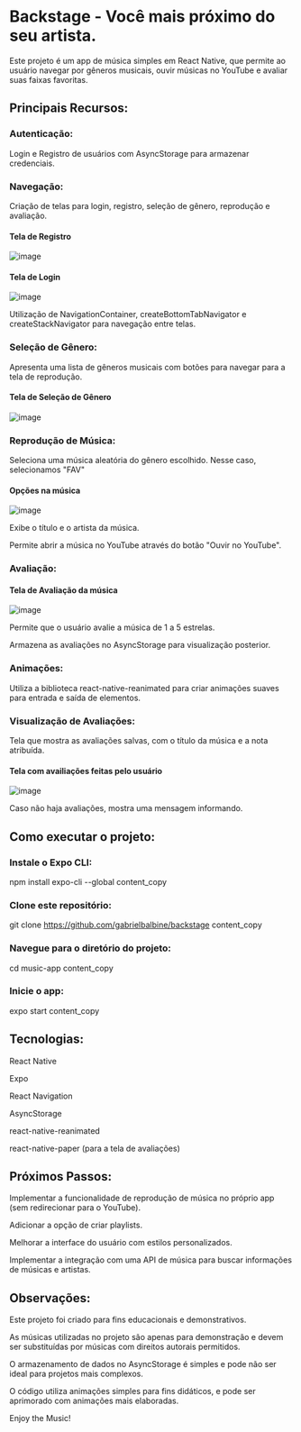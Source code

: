# Backstage - Você mais próximo do seu artista.

Este projeto é um app de música simples em React Native, que permite ao usuário navegar por gêneros musicais, ouvir músicas no YouTube e avaliar suas faixas favoritas.

## Principais Recursos:

### Autenticação:

Login e Registro de usuários com AsyncStorage para armazenar credenciais.

### Navegação:

Criação de telas para login, registro, seleção de gênero, reprodução e avaliação.

#### Tela de Registro
![image](https://github.com/GabrielBalbine/backstage/assets/103226641/c2e380b3-e65a-49ee-86e5-84dc7a49fab3)


#### Tela de Login
![image](https://github.com/GabrielBalbine/backstage/assets/103226641/b22b7515-4eea-4f89-9c0b-05472beb8d34)

Utilização de NavigationContainer, createBottomTabNavigator e createStackNavigator para navegação entre telas.

### Seleção de Gênero:

Apresenta uma lista de gêneros musicais com botões para navegar para a tela de reprodução.

#### Tela de Seleção de Gênero
![image](https://github.com/GabrielBalbine/backstage/assets/103226641/e09e0ba2-bab3-4481-ac66-396fdb538ce9)


### Reprodução de Música:

Seleciona uma música aleatória do gênero escolhido.
Nesse caso, selecionamos "FAV"

#### Opções na música
![image](https://github.com/GabrielBalbine/backstage/assets/103226641/3313605d-d1bf-4281-bfaa-f2a15e4fd1f5)


Exibe o título e o artista da música.

Permite abrir a música no YouTube através do botão "Ouvir no YouTube".

### Avaliação:

#### Tela de Avaliação da música
![image](https://github.com/GabrielBalbine/backstage/assets/103226641/59c74a99-4446-4cfc-9f1e-f3f1390d8850)


Permite que o usuário avalie a música de 1 a 5 estrelas.

Armazena as avaliações no AsyncStorage para visualização posterior.

### Animações:

Utiliza a biblioteca react-native-reanimated para criar animações suaves para entrada e saída de elementos.

### Visualização de Avaliações:

Tela que mostra as avaliações salvas, com o título da música e a nota atribuída.

#### Tela com availiações feitas pelo usuário
![image](https://github.com/GabrielBalbine/backstage/assets/103226641/8706eeba-fba6-4494-907b-7a7be1228648)


Caso não haja avaliações, mostra uma mensagem informando.

## Como executar o projeto:

### Instale o Expo CLI:

npm install expo-cli --global
content_copy

### Clone este repositório:

git clone https://github.com/gabrielbalbine/backstage
content_copy

### Navegue para o diretório do projeto:

cd music-app
content_copy

### Inicie o app:

expo start
content_copy

## Tecnologias:

React Native

Expo

React Navigation

AsyncStorage

react-native-reanimated

react-native-paper (para a tela de avaliações)

## Próximos Passos:

Implementar a funcionalidade de reprodução de música no próprio app (sem redirecionar para o YouTube).

Adicionar a opção de criar playlists.

Melhorar a interface do usuário com estilos personalizados.

Implementar a integração com uma API de música para buscar informações de músicas e artistas.

## Observações:

Este projeto foi criado para fins educacionais e demonstrativos.

As músicas utilizadas no projeto são apenas para demonstração e devem ser substituídas por músicas com direitos autorais permitidos.

O armazenamento de dados no AsyncStorage é simples e pode não ser ideal para projetos mais complexos.

O código utiliza animações simples para fins didáticos, e pode ser aprimorado com animações mais elaboradas.

Enjoy the Music!
